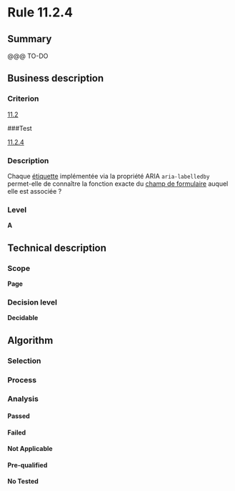 # Rule 11.2.4

## Summary

@@@ TO-DO

## Business description

### Criterion

[11.2](http://references.modernisation.gouv.fr/referentiel-technique-0#crit-11-2)

###Test

[11.2.4](http://references.modernisation.gouv.fr/referentiel-technique-0#test-11-2-4)

### Description

Chaque <a href="http://references.modernisation.gouv.fr/sites/default/files/RGAA3_RC2-1/glossaire.htm#mEtiquette">&eacute;tiquette</a> impl&eacute;ment&eacute;e via la propri&eacute;t&eacute; ARIA `aria-labelledby` permet-elle de conna&icirc;tre la fonction exacte du <a href="http://references.modernisation.gouv.fr/sites/default/files/RGAA3_RC2-1/glossaire.htm#mChpSaisie">champ de formulaire</a> auquel elle est associ&eacute;e ?

### Level

**A**

## Technical description

### Scope

**Page**

### Decision level

**Decidable**

## Algorithm

### Selection

### Process

### Analysis

#### Passed

#### Failed

#### Not Applicable

#### Pre-qualified

#### No Tested 






